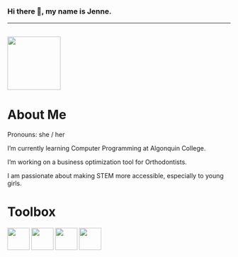 ### Hi there 👋, my name is Jenne.
---
[<img src="https://img.shields.io/badge/LinkedIn-Jenne-blue" width = 120px>](https://www.linkedin.com/in/jenne-stamplecoskie/)
---
<h1>About Me</h1>
<p>Pronouns: she / her</p>
<p>I’m currently learning Computer Programming at Algonquin College.</p>
<p>I’m working on a business optimization tool for Orthodontists.</p>
<p>I am passionate about making STEM more accessible, especially to young girls.</p>

<h1>Toolbox</h1>
<p>
<img src="https://cdn.worldvectorlogo.com/logos/java-4.svg" width=50. height=50>
<img src="https://cdn.worldvectorlogo.com/logos/mysql-5.svg" width=50. height=50>
<img src="https://cdn.worldvectorlogo.com/logos/html5.svg" width=50. height=50>
<img src="https://cdn.worldvectorlogo.com/logos/css-5.svg" width=50. height=50>
</p>
